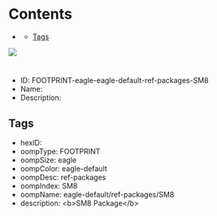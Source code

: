 



Contents
========

* [](#)
	* [Tags](#tags)
  
![][im]
# 

- ID: FOOTPRINT-eagle-eagle-default-ref-packages-SM8
- Name: 
- Description: 

## Tags

- hexID: 
- oompType: FOOTPRINT
- oompSize: eagle
- oompColor: eagle-default
- oompDesc: ref-packages
- oompIndex: SM8
- oompName: eagle-default/ref-packages/SM8
- description: &lt;b&gt;SM8 Package&lt;/b&gt;



[im]: image.png
